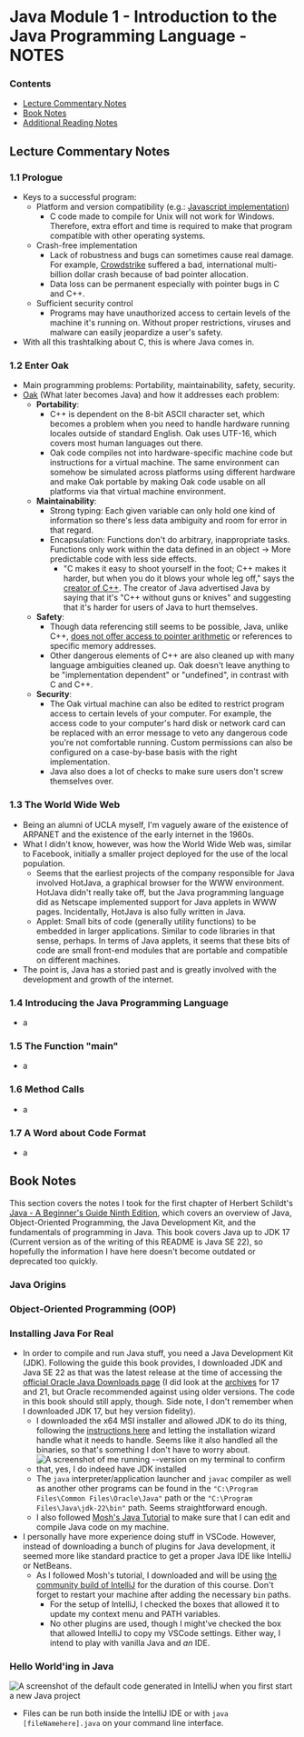 # Java Module 1 - Introduction to the Java Programming Language - NOTES

### Contents
- [Lecture Commentary Notes](#Lecture-Commentary-Notes)
- [Book Notes](#Book-Notes)
- [Additional Reading Notes](#Additional-Reading-Notes)

## Lecture Commentary Notes
### 1.1 Prologue
- Keys to a successful program:
  - Platform and version compatibility (e.g.: [Javascript implementation](https://developer.mozilla.org/en-US/docs/Web/JavaScript/Reference/Global_Objects/Map#browser_compatibility))
    - C code made to compile for Unix will not work for Windows. Therefore, extra effort and time is required to make that program compatible with other operating systems.
  - Crash-free implementation
    - Lack of robustness and bugs can sometimes cause real damage. For example, [Crowdstrike](https://en.wikipedia.org/wiki/2024_CrowdStrike_incident) suffered a bad, international multi-billion dollar crash because of bad pointer allocation.
    - Data loss can be permanent especially with pointer bugs in C and C++.
  - Sufficient security control
    - Programs may have unauthorized access to certain levels of the machine it's running on. Without proper restrictions, viruses and malware can easily jeopardize a user's safety.
- With all this trashtalking about C, this is where Java comes in.
### 1.2 Enter Oak
- Main programming problems: Portability, maintainability, safety, security.
- [Oak](https://en.wikipedia.org/wiki/Oak_(programming_language)) (What later becomes Java) and how it addresses each problem:
  - **Portability**:
    - C++ is dependent on the 8-bit ASCII character set, which becomes a problem when you need to handle hardware running locales outside of standard English. Oak uses UTF-16, which covers most human languages out there.
    - Oak code compiles not into hardware-specific machine code but instructions for a virtual machine. The same environment can somehow be simulated across platforms using different hardware and make Oak portable by making Oak code usable on all platforms via that virtual machine environment.
  - **Maintainability**:
    - Strong typing: Each given variable can only hold one kind of information so there's less data ambiguity and room for error in that regard.
    - Encapsulation: Functions don't do arbitrary, inappropriate tasks. Functions only work within the data defined in an object -> More predictable code with less side effects.
      - "C makes it easy to shoot yourself in the foot; C++ makes it harder, but when you do it blows your whole leg off," says the [creator of C++](https://www.stroustrup.com/quotes.html). The creator of Java advertised Java by saying that it's "C++ without guns or knives" and suggesting that it's harder for users of Java to hurt themselves.
  - **Safety**:
    - Though data referencing still seems to be possible, Java, unlike C++, [does not offer access to pointer arithmetic](https://www.oracle.com/java/technologies/simple-familiar.html) or references to specific memory addresses.
    - Other dangerous elements of C++ are also cleaned up with many language ambiguities cleaned up. Oak doesn't leave anything to be "implementation dependent" or "undefined", in contrast with C and C++.
  - **Security**:
    - The Oak virtual machine can also be edited to restrict program access to certain levels of your computer. For example, the access code to your computer's hard disk or network card can be replaced with an error message to veto any dangerous code you're not comfortable running. Custom permissions can also be configured on a case-by-base basis with the right implementation.
    - Java also does a lot of checks to make sure users don't screw themselves over.
### 1.3 The World Wide Web
- Being an alumni of UCLA myself, I'm vaguely aware of the existence of ARPANET and the existence of the early internet in the 1960s.
- What I didn't know, however, was how the World Wide Web was, similar to Facebook, initially a smaller project deployed for the use of the local population.
  - Seems that the earliest projects of the company responsible for Java involved HotJava, a graphical browser for the WWW environment. HotJava didn't really take off, but the Java programming language did as Netscape implemented support for Java applets in WWW pages. Incidentally, HotJava is also fully written in Java.
  - Applet: Small bits of code (generally utility functions) to be embedded in larger applications. Similar to code libraries in that sense, perhaps. In terms of Java applets, it seems that these bits of code are small front-end modules that are portable and compatible on different machines.
- The point is, Java has a storied past and is greatly involved with the development and growth of the internet.

### 1.4 Introducing the Java Programming Language
- a

### 1.5 The Function "main"
- a

### 1.6 Method Calls
- a

### 1.7 A Word about Code Format
- a

## Book Notes
This section covers the notes I took for the first chapter of Herbert Schildt's [Java - A Beginner's Guide Ninth Edition](https://www.amazon.com/Java-Beginners-Guide-Herbert-Schildt/dp/1260463559), which covers an overview of Java, Object-Oriented Programming, the Java Development Kit, and the fundamentals of programming in Java. This book covers Java up to JDK 17 (Current version as of the writing of this README is Java SE 22), so hopefully the information I have here doesn't become outdated or deprecated too quickly.
### Java Origins
### Object-Oriented Programming (OOP)
### Installing Java For Real
- In order to compile and run Java stuff, you need a Java Development Kit (JDK). Following the guide this book provides, I downloaded JDK and Java SE 22 as that was the latest release at the time of accessing the [official Oracle Java Downloads page](https://www.oracle.com/java/technologies/downloads/#jdk22-windows) (I did look at the [archives](https://www.oracle.com/java/technologies/javase/jdk21-archive-downloads.html) for 17 and 21, but Oracle recommended against using older versions. The code in this book should still apply, though. Side note, I don't remember when I downloaded JDK 17, but hey version fidelity).
  - I downloaded the x64 MSI installer and allowed JDK to do its thing, following the [instructions here](https://docs.oracle.com/en/java/javase/22/install/installation-jdk-microsoft-windows-platforms.html#GUID-772189CD-74DA-448C-A693-E94FE5F83545) and letting the installation wizard handle what it needs to handle. Seems like it also handled all the binaries, so that's something I don't have to worry about.
  - ![A screenshot of me running --version on my terminal to confirm that, yes, I do indeed have JDK installed](https://github.com/user-attachments/assets/e85aeb60-a4e9-4533-ad26-b7236cfba3ae)
  - The `java` interpreter/application launcher and `javac` compiler as well as another other programs can be found in the `"C:\Program Files\Common Files\Oracle\Java"` path or the `"C:\Program Files\Java\jdk-22\bin"` path. Seems straightforward enough.
  - I also followed [Mosh's Java Tutorial](https://www.youtube.com/watch?v=eIrMbAQSU34) to make sure that I can edit and compile Java code on my machine.
- I personally have more experience doing stuff in VSCode. However, instead of downloading a bunch of plugins for Java development, it seemed more like standard practice to get a proper Java IDE like IntelliJ or NetBeans.
  - As I followed Mosh's tutorial, I downloaded and will be using [the community build of IntelliJ](https://www.jetbrains.com/idea/download/?section=windows) for the duration of this course. Don't forget to restart your machine after adding the necessary `bin` paths.
    - For the setup of IntelliJ, I checked the boxes that allowed it to update my context menu and PATH variables.
    - No other plugins are used, though I might've checked the box that allowed IntelliJ to copy my VSCode settings. Either way, I intend to play with vanilla Java and *an* IDE.
### Hello World'ing in Java
![A screenshot of the default code generated in IntelliJ when you first start a new Java project](https://github.com/user-attachments/assets/2f936e81-03c4-400f-878e-64926d52e8ff)
- Files can be run both inside the IntelliJ IDE or with `java [fileNamehere].java` on your command line interface.



